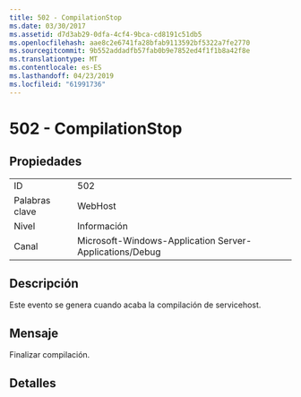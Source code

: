 ```yaml
---
title: 502 - CompilationStop
ms.date: 03/30/2017
ms.assetid: d7d3ab29-0dfa-4cf4-9bca-cd8191c51db5
ms.openlocfilehash: aae8c2e6741fa28bfab9113592bf5322a7fe2770
ms.sourcegitcommit: 9b552addadfb57fab0b9e7852ed4f1f1b8a42f8e
ms.translationtype: MT
ms.contentlocale: es-ES
ms.lasthandoff: 04/23/2019
ms.locfileid: "61991736"
---
```

# <a name="502---compilationstop"></a>502 - CompilationStop
## <a name="properties"></a>Propiedades  
  
|||  
|-|-|  
|ID|502|  
|Palabras clave|WebHost|  
|Nivel|Información|  
|Canal|Microsoft-Windows-Application Server-Applications/Debug|  
  
## <a name="description"></a>Descripción  
 Este evento se genera cuando acaba la compilación de servicehost.  
  
## <a name="message"></a>Mensaje  
 Finalizar compilación.  
  
## <a name="details"></a>Detalles
